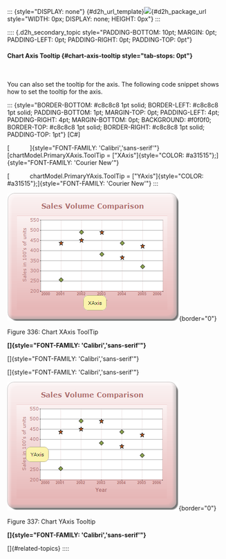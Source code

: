 ::: {style="DISPLAY: none"}
[](ms-xhelp:///?Id=d2h_url_template){#d2h_url_template}![](!package_url!){#d2h_package_url style="WIDTH: 0px; DISPLAY: none; HEIGHT: 0px"}
:::

:::: {.d2h_secondary_topic style="PADDING-BOTTOM: 10pt; MARGIN: 0pt; PADDING-LEFT: 0pt; PADDING-RIGHT: 0pt; PADDING-TOP: 0pt"}
#### Chart Axis Tooltip {#chart-axis-tooltip style="tab-stops: 0pt"}

 

You can also set the tooltip for the axis. The following code snippet shows how to set the tooltip for the axis.

::: {style="BORDER-BOTTOM: #c8c8c8 1pt solid; BORDER-LEFT: #c8c8c8 1pt solid; PADDING-BOTTOM: 1pt; MARGIN-TOP: 0pt; PADDING-LEFT: 4pt; PADDING-RIGHT: 4pt; MARGIN-BOTTOM: 0pt; BACKGROUND: #f0f0f0; BORDER-TOP: #c8c8c8 1pt solid; BORDER-RIGHT: #c8c8c8 1pt solid; PADDING-TOP: 1pt"}
\[C#\]

[            ]{style="FONT-FAMILY: 'Calibri','sans-serif'"}[chartModel.PrimaryXAxis.ToolTip = [\"XAxis\"]{style="COLOR: #a31515"};]{style="FONT-FAMILY: 'Courier New'"}

[            chartModel.PrimaryYAxis.ToolTip = [\"YAxis\"]{style="COLOR: #a31515"};]{style="FONT-FAMILY: 'Courier New'"}
:::

![](ImagesExt/image69_241.png){border="0"}

Figure 336: Chart XAxis ToolTip

**[]{style="FONT-FAMILY: 'Calibri','sans-serif'"}** 

[]{style="FONT-FAMILY: 'Calibri','sans-serif'"} 

[]{style="FONT-FAMILY: 'Calibri','sans-serif'"} 

![](ImagesExt/image69_242.png){border="0"}

Figure 337: Chart YAxis Tooltip

**[]{style="FONT-FAMILY: 'Calibri','sans-serif'"}** 

[]{#related-topics}
::::
